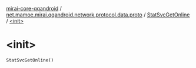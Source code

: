 [mirai-core-qqandroid](../../index.md) / [net.mamoe.mirai.qqandroid.network.protocol.data.proto](../index.md) / [StatSvcGetOnline](index.md) / [&lt;init&gt;](./-init-.md)

# &lt;init&gt;

`StatSvcGetOnline()`